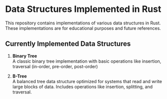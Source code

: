 # Data Structures Implemented in Rust

This repository contains implementations of various data structures in Rust. These implementations are for educational purposes and future references.
## Currently Implemented Data Structures

1. **Binary Tree**  
   A classic binary tree implementation with basic operations like insertion, traversal (in-order, pre-order, post-order)

2. **B-Tree**  
   A balanced tree data structure optimized for systems that read and write large blocks of data. Includes operations like insertion, splitting, and traversal.
